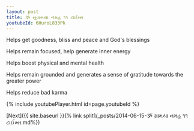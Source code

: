 ```yaml
---
layout: post
title: ૐ સુવાસયા નમહ ૧૧ ટાઈમ્સ
youtubeId: 6HuroL833Pk
---
```

 
 
Helps get goodness, bliss and peace and God's blessings
 
Helps remain focused, help generate inner energy 
 
Helps boost physical and mental health 
 
Helps remain grounded and generates a sense of gratitude towards the greater power 
 
Helps reduce bad karma
 
 
 
 


{% include youtubePlayer.html id=page.youtubeId %}
 
[Next]({{ site.baseurl }}{% link  split1/_posts/2014-06-15-ૐ ગ્રામયા નમહ ૧૧ ટાઈમ્સ.md%})
 
